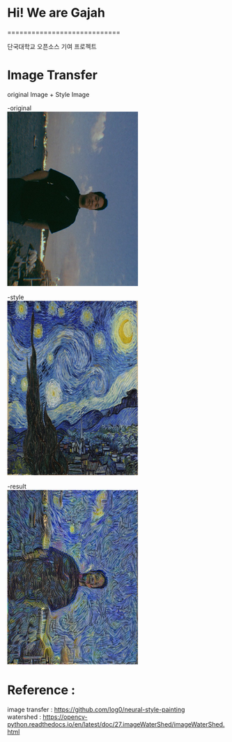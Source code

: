 # Hi!  We are Gajah
============================  

단국대학교 오픈소스 기여 프로젝트  

# Image Transfer  
original Image + Style Image  

-original  
<img src="https://github.com/gksthd1992/gajah/blob/master/ver11.jpg" width =300 height = 400>

-style  
<img src="https://github.com/gksthd1992/gajah/blob/master/ver12.jpg" width =300 height = 400>

-result  
<img src="https://github.com/gksthd1992/gajah/blob/master/완성본.jpg" width =300 height = 400>


# Reference :

image transfer : https://github.com/log0/neural-style-painting  
watershed : https://opencv-python.readthedocs.io/en/latest/doc/27.imageWaterShed/imageWaterShed.html
